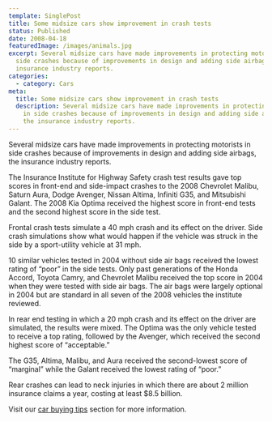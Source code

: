 ```yaml
---
template: SinglePost
title: Some midsize cars show improvement in crash tests
status: Published
date: 2008-04-18
featuredImage: /images/animals.jpg
excerpt: Several midsize cars have made improvements in protecting motorists in
  side crashes because of improvements in design and adding side airbags, the
  insurance industry reports.
categories:
  - category: Cars
meta:
  title: Some midsize cars show improvement in crash tests
  description: Several midsize cars have made improvements in protecting motorists
    in side crashes because of improvements in design and adding side airbags,
    the insurance industry reports.
---
```

<!--StartFragment-->

Several midsize cars have made improvements in protecting motorists in side crashes because of improvements in design and adding side airbags, the insurance industry reports.

The Insurance Institute for Highway Safety crash test results gave top scores in front-end and side-impact crashes to the 2008 Chevrolet Malibu, Saturn Aura, Dodge Avenger, Nissan Altima, Infiniti G35, and Mitsubishi Galant. The 2008 Kia Optima received the highest score in front-end tests and the second highest score in the side test.

Frontal crash tests simulate a 40 mph crash and its effect on the driver. Side crash simulations show what would happen if the vehicle was struck in the side by a sport-utility vehicle at 31 mph.

10 similar vehicles tested in 2004 without side air bags received the lowest rating of “poor” in the side tests. Only past generations of the Honda Accord, Toyota Camry, and Chevrolet Malibu received the top score in 2004 when they were tested with side air bags. The air bags were largely optional in 2004 but are standard in all seven of the 2008 vehicles the institute reviewed.

In rear end testing in which a 20 mph crash and its effect on the driver are simulated, the results were mixed. The Optima was the only vehicle tested to receive a top rating, followed by the Avenger, which received the second highest score of “acceptable.”

The G35, Altima, Malibu, and Aura received the second-lowest score of “marginal” while the Galant received the lowest rating of “poor.”

Rear crashes can lead to neck injuries in which there are about 2 million insurance claims a year, costing at least $8.5 billion.

Visit our [car buying tips](https://www.austinaccidentlawyer.com/blog/cars/ "Car Buying Tips") section for more information.

<!--EndFragment-->
